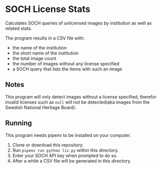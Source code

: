 # SOCH License Stats

Calculates SOCH queries of unlicensed images by institution as well as related stats.

The program results in a CSV file with:

 - the name of the institution
 - the short name of the institution
 - the total image count
 - the number of images without any license specified
 - a SOCH query that lists the items with such an image 

## Notes

This program will only detect images without a license specified, therefor invalid licenses such as `null` will not be detected(aka images from the Swedish National Heritage Board).

## Running

This program needs pipenv to be installed on your computer.

1. Clone or download this repository.
2. Run `pipenv run python liz.py` within this directory.
3. Enter your SOCH API key when prompted to do so.
4. After a while a CSV file will be generated in this directory.
